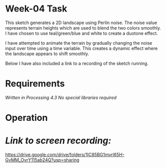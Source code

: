 # Week-04 Task

This sketch generates a 2D landscape using Perlin noise. The noise value represents terrain heights which are used to blend the two colors smoothly. I have chosen to use teal/green/blue and white to create a duotone effect. 

I have attempted to animate the terrain by gradually changing the noise input over time using a time variable. This creates a dynamic effect where the landscape appears to shift smoothly.

Below I have also included a link to a recording of the sketch running.

# Requirements
*Written in Processing 4.3*
*No special libraries required*

# Operation

# *Link to screen recording:* 
https://drive.google.com/drive/folders/1lC85BG1mvrl65H-GvMM_OvrY115ab24Q?usp=sharing 
